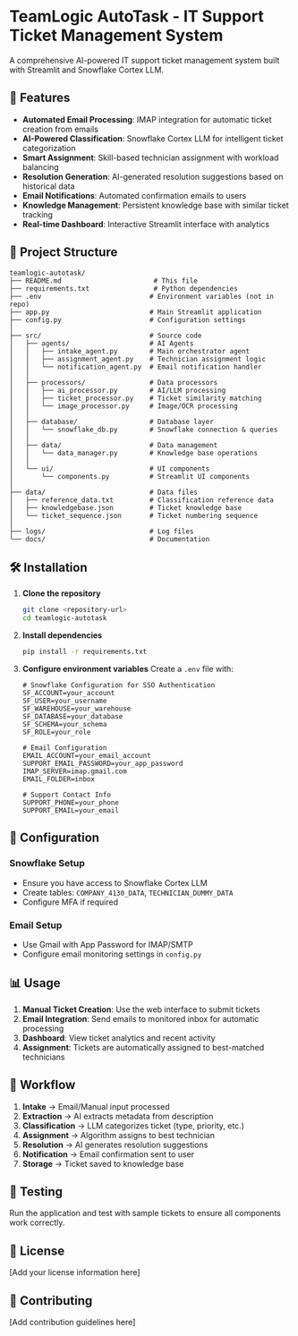 # TeamLogic AutoTask - IT Support Ticket Management System

A comprehensive AI-powered IT support ticket management system built with Streamlit and Snowflake Cortex LLM.

## 🚀 Features

- **Automated Email Processing**: IMAP integration for automatic ticket creation from emails
- **AI-Powered Classification**: Snowflake Cortex LLM for intelligent ticket categorization
- **Smart Assignment**: Skill-based technician assignment with workload balancing
- **Resolution Generation**: AI-generated resolution suggestions based on historical data
- **Email Notifications**: Automated confirmation emails to users
- **Knowledge Management**: Persistent knowledge base with similar ticket tracking
- **Real-time Dashboard**: Interactive Streamlit interface with analytics

## 📁 Project Structure

```
teamlogic-autotask/
├── README.md                       # This file
├── requirements.txt                # Python dependencies
├── .env                           # Environment variables (not in repo)
├── app.py                         # Main Streamlit application
├── config.py                      # Configuration settings
│
├── src/                           # Source code
│   ├── agents/                    # AI Agents
│   │   ├── intake_agent.py        # Main orchestrator agent
│   │   ├── assignment_agent.py    # Technician assignment logic
│   │   └── notification_agent.py  # Email notification handler
│   │
│   ├── processors/                # Data processors
│   │   ├── ai_processor.py        # AI/LLM processing
│   │   ├── ticket_processor.py    # Ticket similarity matching
│   │   └── image_processor.py     # Image/OCR processing
│   │
│   ├── database/                  # Database layer
│   │   └── snowflake_db.py        # Snowflake connection & queries
│   │
│   ├── data/                      # Data management
│   │   └── data_manager.py        # Knowledge base operations
│   │
│   └── ui/                        # UI components
│       └── components.py          # Streamlit UI components
│
├── data/                          # Data files
│   ├── reference_data.txt         # Classification reference data
│   ├── knowledgebase.json         # Ticket knowledge base
│   └── ticket_sequence.json       # Ticket numbering sequence
│
├── logs/                          # Log files
└── docs/                          # Documentation
```

## 🛠️ Installation

1. **Clone the repository**
   ```bash
   git clone <repository-url>
   cd teamlogic-autotask
   ```

2. **Install dependencies**
   ```bash
   pip install -r requirements.txt
   ```

3. **Configure environment variables**
   Create a `.env` file with:
   ```env
   # Snowflake Configuration for SSO Authentication
   SF_ACCOUNT=your_account
   SF_USER=your_username
   SF_WAREHOUSE=your_warehouse
   SF_DATABASE=your_database
   SF_SCHEMA=your_schema
   SF_ROLE=your_role

   # Email Configuration
   EMAIL_ACCOUNT=your_email_account
   SUPPORT_EMAIL_PASSWORD=your_app_password
   IMAP_SERVER=imap.gmail.com
   EMAIL_FOLDER=inbox

   # Support Contact Info
   SUPPORT_PHONE=your_phone
   SUPPORT_EMAIL=your_email
   ```



## 🔧 Configuration

### Snowflake Setup
- Ensure you have access to Snowflake Cortex LLM
- Create tables: `COMPANY_4130_DATA`, `TECHNICIAN_DUMMY_DATA`
- Configure MFA if required

### Email Setup
- Use Gmail with App Password for IMAP/SMTP
- Configure email monitoring settings in `config.py`

## 📊 Usage

1. **Manual Ticket Creation**: Use the web interface to submit tickets
2. **Email Integration**: Send emails to monitored inbox for automatic processing
3. **Dashboard**: View ticket analytics and recent activity
4. **Assignment**: Tickets are automatically assigned to best-matched technicians

## 🔄 Workflow

1. **Intake** → Email/Manual input processed
2. **Extraction** → AI extracts metadata from description
3. **Classification** → LLM categorizes ticket (type, priority, etc.)
4. **Assignment** → Algorithm assigns to best technician
5. **Resolution** → AI generates resolution suggestions
6. **Notification** → Email confirmation sent to user
7. **Storage** → Ticket saved to knowledge base

## 🧪 Testing

Run the application and test with sample tickets to ensure all components work correctly.

## 📝 License

[Add your license information here]

## 🤝 Contributing

[Add contribution guidelines here]
